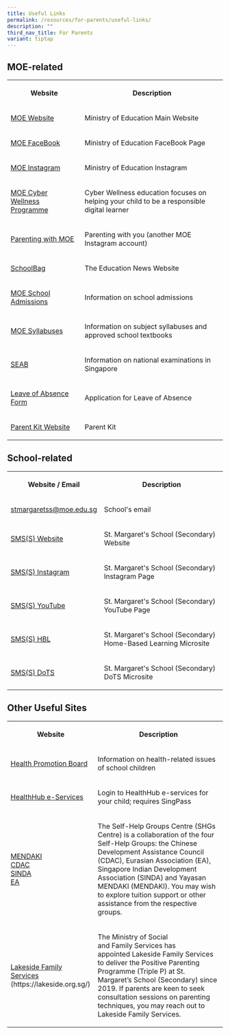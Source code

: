 ```yaml
---
title: Useful Links
permalink: /resources/for-parents/useful-links/
description: ""
third_nav_title: For Parents
variant: tiptap
---
```

<h2>MOE-related</h2>
<table style="minWidth: 50px">
<colgroup>
<col>
<col>
</colgroup>
<tbody>
<tr>
<th rowspan="1" colspan="1">
<p>Website</p>
</th>
<th rowspan="1" colspan="1">
<p>Description</p>
</th>
</tr>
<tr>
<td rowspan="1" colspan="1">
<p><a href="https://www.moe.gov.sg/" rel="noopener noreferrer nofollow" target="_blank">MOE Website</a>
</p>
</td>
<td rowspan="1" colspan="1">
<p>Ministry of Education Main Website</p>
</td>
</tr>
<tr>
<td rowspan="1" colspan="1">
<p><a href="https://www.facebook.com/moesingapore" rel="noopener noreferrer nofollow" target="_blank">MOE FaceBook</a>&nbsp;</p>
</td>
<td rowspan="1" colspan="1">
<p>Ministry of Education FaceBook Page</p>
</td>
</tr>
<tr>
<td rowspan="1" colspan="1">
<p><a href="https://www.instagram.com/moesingapore/?hl=en" rel="noopener noreferrer nofollow" target="_blank">MOE Instagram</a>&nbsp;&nbsp;</p>
</td>
<td rowspan="1" colspan="1">
<p>Ministry of Education Instagram&nbsp;&nbsp;</p>
</td>
</tr>
<tr>
<td rowspan="1" colspan="1">
<p><a href="https://www.moe.gov.sg/education-in-sg/our-programmes/cyber-wellness" rel="noopener noreferrer nofollow" target="_blank">MOE Cyber Wellness Programme</a>&nbsp;&nbsp;</p>
</td>
<td rowspan="1" colspan="1">
<p>Cyber Wellness education focuses on helping your child to be a responsible
digital learner</p>
</td>
</tr>
<tr>
<td rowspan="1" colspan="1">
<p><a href="https://www.instagram.com/parentingwith.moesg/?hl=en" rel="noopener noreferrer nofollow" target="_blank">Parenting with MOE</a>
</p>
</td>
<td rowspan="1" colspan="1">
<p>Parenting with you (another MOE Instagram account)</p>
</td>
</tr>
<tr>
<td rowspan="1" colspan="1">
<p><a href="https://www.schoolbag.edu.sg/" rel="noopener noreferrer nofollow" target="_blank">SchoolBag</a>
</p>
</td>
<td rowspan="1" colspan="1">
<p>The Education News Website&nbsp;</p>
</td>
</tr>
<tr>
<td rowspan="1" colspan="1">
<p><a href="https://www.moe.gov.sg/admissions" rel="noopener noreferrer nofollow" target="_blank">MOE School Admissions</a>
</p>
</td>
<td rowspan="1" colspan="1">
<p>Information on school admissions&nbsp;</p>
</td>
</tr>
<tr>
<td rowspan="1" colspan="1">
<p><a href="https://www.moe.gov.sg/secondary/schools-offering-full-sbb/syllabus" rel="noopener noreferrer nofollow" target="_blank">MOE Syllabuses</a>
</p>
</td>
<td rowspan="1" colspan="1">
<p>Information on subject syllabuses and approved school textbooks</p>
</td>
</tr>
<tr>
<td rowspan="1" colspan="1">
<p><a href="https://www.seab.gov.sg/" rel="noopener noreferrer nofollow" target="_blank">SEAB</a>
</p>
</td>
<td rowspan="1" colspan="1">
<p>Information on national examinations in Singapore&nbsp;</p>
</td>
</tr>
<tr>
<td rowspan="1" colspan="1">
<p><a href="https://form.gov.sg/#!/60fa5e9bae0c000012a68ed5" rel="noopener noreferrer nofollow" target="_blank">Leave of Absence Form</a>
</p>
</td>
<td rowspan="1" colspan="1">
<p>Application for Leave of Absence&nbsp;</p>
</td>
</tr>
<tr>
<td rowspan="1" colspan="1">
<p><a href="https://www.moe.gov.sg/parentkit" rel="noopener noreferrer nofollow" target="_blank">Parent Kit Website</a>
</p>
</td>
<td rowspan="1" colspan="1">
<p>Parent Kit</p>
</td>
</tr>
</tbody>
</table>
<h2>School-related</h2>
<table style="minWidth: 50px">
<colgroup>
<col>
<col>
</colgroup>
<tbody>
<tr>
<th rowspan="1" colspan="1">
<p>Website / Email</p>
</th>
<th rowspan="1" colspan="1">
<p>Description</p>
</th>
</tr>
<tr>
<td rowspan="1" colspan="1">
<p><a href="mailto:stmargaretss@moe.edu.sg" rel="noopener noreferrer nofollow" target="_blank">stmargaretss@moe.edu.sg</a>
</p>
</td>
<td rowspan="1" colspan="1">
<p>School's email</p>
</td>
</tr>
<tr>
<td rowspan="1" colspan="1">
<p><a href="/" rel="noopener noreferrer nofollow" target="_blank">SMS(S) Website</a>
</p>
</td>
<td rowspan="1" colspan="1">
<p>St. Margaret's School (Secondary) Website</p>
</td>
</tr>
<tr>
<td rowspan="1" colspan="1">
<p><a href="https://www.instagram.com/stmargssecsg/" rel="noopener noreferrer nofollow" target="_blank">SMS(S) Instagram</a>
</p>
</td>
<td rowspan="1" colspan="1">
<p>St. Margaret's School (Secondary) Instagram Page</p>
</td>
</tr>
<tr>
<td rowspan="1" colspan="1">
<p><a href="https://www.youtube.com/user/stmargssecsg" rel="noopener noreferrer nofollow" target="_blank">SMS(S) YouTube</a>
</p>
</td>
<td rowspan="1" colspan="1">
<p>St. Margaret's School (Secondary) YouTube Page</p>
</td>
</tr>
<tr>
<td rowspan="1" colspan="1">
<p><a href="https://stmargaretssec-moe-edu-sg-admin.cwp.sg/resources/for-parents/home-based-learning" rel="noopener noreferrer nofollow" target="_blank">SMS(S) HBL</a>&nbsp;</p>
</td>
<td rowspan="1" colspan="1">
<p>St. Margaret's School (Secondary) Home-Based Learning Microsite&nbsp;</p>
</td>
</tr>
<tr>
<td rowspan="1" colspan="1">
<p><a href="https://sites.google.com/moe.edu.sg/smssdots/home" rel="noopener noreferrer nofollow" target="_blank">SMS(S) DoTS</a>&nbsp;</p>
</td>
<td rowspan="1" colspan="1">
<p>St. Margaret's School (Secondary) DoTS Microsite&nbsp;</p>
</td>
</tr>
</tbody>
</table>
<h2>Other Useful Sites</h2>
<table style="minWidth: 50px">
<colgroup>
<col>
<col>
</colgroup>
<tbody>
<tr>
<th rowspan="1" colspan="1">
<p>Website</p>
</th>
<th rowspan="1" colspan="1">
<p>Description</p>
</th>
</tr>
<tr>
<td rowspan="1" colspan="1">
<p><a href="https://www.hpb.gov.sg/schools" rel="noopener noreferrer nofollow" target="_blank">Health Promotion Board</a>
</p>
</td>
<td rowspan="1" colspan="1">
<p>Information on health-related issues of school children</p>
</td>
</tr>
<tr>
<td rowspan="1" colspan="1">
<p><a href="https://m.healthhub.sg/auth/login?source_app=hh_web&amp;source_module=myhealth&amp;source_source_sub=&amp;target=/childhealth" rel="noopener noreferrer nofollow" target="_blank">HealthHub e-Services</a>
</p>
</td>
<td rowspan="1" colspan="1">
<p>Login to HealthHub e-services for your child; requires SingPass</p>
</td>
</tr>
<tr>
<td rowspan="1" colspan="1">
<p><a href="https://www.mendaki.org.sg/" rel="noopener noreferrer nofollow" target="_blank">MENDAKI</a> 
<br><a href="https://www.cdac.org.sg/en/" rel="noopener noreferrer nofollow" target="_blank">CDAC</a> 
<br><a href="https://www.sinda.org.sg/" rel="noopener noreferrer nofollow" target="_blank">SINDA</a> 
<br><a href="https://www.eurasians.sg/" rel="noopener noreferrer nofollow" target="_blank">EA</a>
</p>
</td>
<td rowspan="1" colspan="1">
<p>The Self-Help Groups Centre (SHGs Centre) is a collaboration of the four
Self-Help Groups: the Chinese Development Assistance Council (CDAC), Eurasian
Association (EA), Singapore Indian Development Association (SINDA) and
Yayasan MENDAKI (MENDAKI). You may wish to explore tuition support or other
assistance from the respective groups.</p>
</td>
</tr>
<tr>
<td rowspan="1" colspan="1">
<p><a href="https://lakeside.org.sg/" rel="noopener noreferrer nofollow" target="_blank">Lakeside Family Services</a> (https://lakeside.org.sg/)</p>
</td>
<td rowspan="1" colspan="1">
<p>The Ministry of Social and&nbsp;Family&nbsp;Services has appointed&nbsp;Lakeside&nbsp;Family&nbsp;Services
to deliver the Positive Parenting Programme (Triple P) at St. Margaret’s
School (Secondary) since 2019. If parents are keen to seek consultation
sessions on parenting techniques,&nbsp;you may reach out to Lakeside Family
Services.</p>
</td>
</tr>
</tbody>
</table>
<p></p>